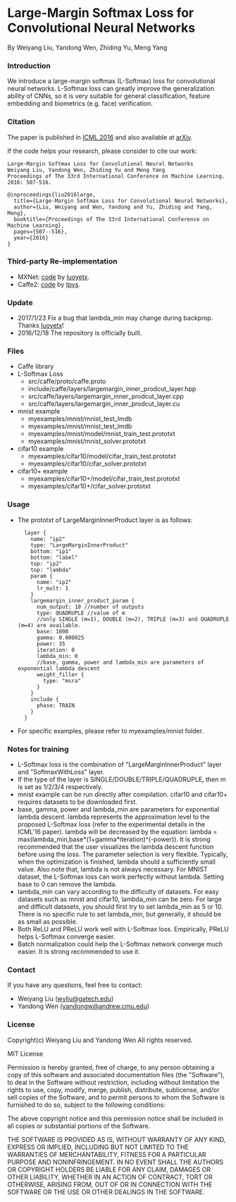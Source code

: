 # Large-Margin Softmax Loss for Convolutional Neural Networks

By Weiyang Liu, Yandong Wen, Zhiding Yu, Meng Yang

### Introduction
We introduce a large-margin softmax (L-Softmax) loss for convolutional neural networks. L-Softmax loss can greatly improve the generalization ability of CNNs, so it is very suitable for general classification, feature embedding and biometrics (e.g. face) verification.

### Citation
The paper is published in [ICML 2016](http://proceedings.mlr.press/v48/liud16.pdf) and also available at [arXiv](https://arxiv.org/abs/1612.02295).

If the code helps your research, please consider to cite our work:

    Large-Margin Softmax Loss for Convolutional Neural Networks
    Weiyang Liu, Yandong Wen, Zhiding Yu and Meng Yang
    Proceedings of The 33rd International Conference on Machine Learning. 2016: 507-516.

    @inproceedings{liu2016large,
      title={Large-Margin Softmax Loss for Convolutional Neural Networks},
      author={Liu, Weiyang and Wen, Yandong and Yu, Zhiding and Yang, Meng},
      booktitle={Proceedings of The 33rd International Conference on Machine Learning},
      pages={507--516},
      year={2016}
    }

### Third-party Re-implementation
- MXNet: [code](https://github.com/luoyetx/mx-lsoftmax) by [luoyetx](https://github.com/luoyetx).
- Caffe2: [code](https://github.com/tpys/face-recognition-caffe2) by [tpys](https://github.com/tpys).

### Update
- 2017/1/23 Fix a bug that lambda_min may change during backprop. Thanks [luoyetx](https://github.com/luoyetx)!
- 2016/12/18 The repository is officially built.

### Files
- Caffe library
- L-Softmax Loss
  * src/caffe/proto/caffe.proto
  * include/caffe/layers/largemargin_inner_prodcut_layer.hpp
  * src/caffe/layers/largemargin_inner_prodcut_layer.cpp
  * src/caffe/layers/largemargin_inner_prodcut_layer.cu
- mnist example
  * myexamples/mnist/mnist_test_lmdb
  * myexamples/mnist/mnist_test_lmdb
  * myexamples/mnist/model/mnist_train_test.prototxt
  * myexamples/mnist/mnist_solver.prototxt
- cifar10 example
  * myexamples/cifar10/model/cifar_train_test.prototxt
  * myexamples/cifar10/cifar_solver.prototxt
- cifar10+ example
  * myexamples/cifar10+/model/cifar_train_test.prototxt
  * myexamples/cifar10+/cifar_solver.prototxt

### Usage
- The prototxt of LargeMarginInnerProduct layer is as follows:

        layer {
          name: "ip2"
          type: "LargeMarginInnerProduct"
          bottom: "ip1"
          bottom: "label"
          top: "ip2"
          top: "lambda"
          param {
            name: "ip2"
            lr_mult: 1
          }
          largemargin_inner_product_param {
            num_output: 10 //number of outputs
            type: QUADRUPLE //value of m
            //only SINGLE (m=1), DOUBLE (m=2), TRIPLE (m=3) and QUADRUPLE (m=4) are available.
            base: 1000
            gamma: 0.000025
            power: 35
            iteration: 0
            lambda_min: 0
            //base, gamma, power and lambda_min are parameters of exponential lambda descent
            weight_filler {
              type: "msra"
            }
          }
          include {
            phase: TRAIN
          }
        }

- For specific examples, please refer to myexamples/mnist folder.

### Notes for training
- L-Softmax loss is the combination of "LargeMarginInnerProduct" layer and "SoftmaxWithLoss" layer.
- If the type of the layer is SINGLE/DOUBLE/TRIPLE/QUADRUPLE, then m is set as 1/2/3/4 respectively.
- mnist example can be run directly after compilation. cifar10 and cifar10+ requires datasets to be downloaded first.
- base, gamma, power and lambda_min are parameters for exponential lambda descent. lambda represents the approximation level to the proposed L-Softmax loss (refer to the experimental details in the ICML'16 paper). lambda will be decreased by the equation: lambda = max(lambda_min,base\*(1+gamma\*iteration)^(-power)). It is strong recommended that the user visualizes the lambda descent function before using the loss. The parameter selection is very flexible. Typically, when the optimization is finished, lambda should a sufficiently small value. Also note that, lambda is not always necessary. For MNIST dataset, the L-Softmax loss can work perfectly without lambda. Setting base to 0 can remove the lambda.
- lambda_min can vary according to the difficulty of datasets. For easy datasets such as mnist and cifar10, lambda_min can be zero. For large and difficult datasets, you should first try to set lambda_min as 5 or 10. There is no specific rule to set lambda_min, but generally, it should be as small as possible.
- Both ReLU and PReLU work well with L-Softmax loss. Empirically, PReLU helps L-Softmax converge easier.
- Batch normalization could help the L-Softmax network converge much easier. It is strong recommended to use it.

### Contact
If you have any questions, feel free to contact:
- Weiyang Liu (wyliu@gatech.edu)
- Yandong Wen (yandongw@andrew.cmu.edu)

### License
Copyright(c) Weiyang Liu and Yandong Wen
All rights reserved.

MIT License

Permission is hereby granted, free of charge, to any person obtaining a copy of this software and associated documentation files (the "Software"), to deal in the Software without restriction, including without limitation the rights to use, copy, modify, merge, publish, distribute, sublicense, and/or sell copies of the Software, and to permit persons to whom the Software is furnished to do so, subject to the following conditions:

The above copyright notice and this permission notice shall be included in all copies or substantial portions of the Software.

THE SOFTWARE IS PROVIDED AS IS, WITHOUT WARRANTY OF ANY KIND, EXPRESS OR IMPLIED, INCLUDING BUT NOT LIMITED TO THE WARRANTIES OF MERCHANTABILITY, FITNESS FOR A PARTICULAR PURPOSE AND NONINFRINGEMENT. IN NO EVENT SHALL THE AUTHORS OR COPYRIGHT HOLDERS BE LIABLE FOR ANY CLAIM, DAMAGES OR OTHER LIABILITY, WHETHER IN AN ACTION OF CONTRACT, TORT OR OTHERWISE, ARISING FROM, OUT OF OR IN CONNECTION WITH THE SOFTWARE OR THE USE OR OTHER DEALINGS IN THE SOFTWARE.

